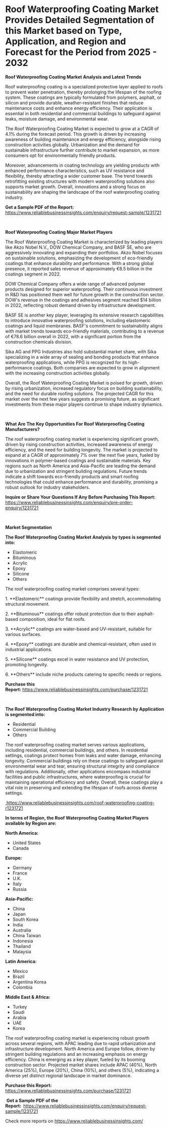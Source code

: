 <p><h1>Roof Waterproofing Coating Market Provides Detailed Segmentation of this Market based on Type, Application, and Region and Forecast for the Period from 2025 - 2032</h1></p><p><strong>Roof Waterproofing Coating Market Analysis and Latest Trends</strong></p>
<p><p>Roof waterproofing coating is a specialized protective layer applied to roofs to prevent water penetration, thereby prolonging the lifespan of the roofing system. These coatings are typically formulated from polymers, asphalt, or silicon and provide durable, weather-resistant finishes that reduce maintenance costs and enhance energy efficiency. Their application is essential in both residential and commercial buildings to safeguard against leaks, moisture damage, and environmental wear.</p><p>The Roof Waterproofing Coating Market is expected to grow at a CAGR of 4.1% during the forecast period. This growth is driven by increasing awareness of building maintenance and energy efficiency, alongside rising construction activities globally. Urbanization and the demand for sustainable infrastructure further contribute to market expansion, as more consumers opt for environmentally friendly products. </p><p>Moreover, advancements in coating technology are yielding products with enhanced performance characteristics, such as UV resistance and flexibility, thereby attracting a wider customer base. The trend towards retrofitting existing structures with modern waterproofing solutions also supports market growth. Overall, innovations and a strong focus on sustainability are shaping the landscape of the roof waterproofing coating industry.</p></p>
<p><strong>Get a Sample PDF of the Report:&nbsp;</strong> <a href="https://www.reliablebusinessinsights.com/enquiry/request-sample/1231721?utm_campaign=39&utm_medium=2&utm_source=Github&utm_content=ia&utm_term=30012025&utm_id=roof-waterproofing-coating">https://www.reliablebusinessinsights.com/enquiry/request-sample/1231721</a></p>
<p>&nbsp;</p>
<p><strong>Roof Waterproofing Coating Major Market Players</strong></p>
<p><p>The Roof Waterproofing Coating Market is characterized by leading players like Akzo Nobel N.V., DOW Chemical Company, and BASF SE, who are aggressively innovating and expanding their portfolios. Akzo Nobel focuses on sustainable solutions, emphasizing the development of eco-friendly coatings that enhance durability and performance. With a strong global presence, it reported sales revenue of approximately €8.5 billion in the coatings segment in 2022.</p><p>DOW Chemical Company offers a wide range of advanced polymer products designed for superior waterproofing. Their continuous investment in R&D has positioned them well for future growth in the construction sector. DOW's revenue in the coatings and adhesives segment reached $14 billion in 2022, reflecting robust demand driven by infrastructure development.</p><p>BASF SE is another key player, leveraging its extensive research capabilities to introduce innovative waterproofing solutions, including elastomeric coatings and liquid membranes. BASF's commitment to sustainability aligns with market trends towards eco-friendly materials, contributing to a revenue of €78.6 billion overall in 2022, with a significant portion from the construction chemicals division.</p><p>Sika AG and PPG Industries also hold substantial market share, with Sika specializing in a wide array of sealing and bonding products that enhance waterproofing applications, while PPG is recognized for its high-performance coatings. Both companies are expected to grow in alignment with the increasing construction activities globally.</p><p>Overall, the Roof Waterproofing Coating Market is poised for growth, driven by rising urbanization, increased regulatory focus on building sustainability, and the need for durable roofing solutions. The projected CAGR for this market over the next few years suggests a promising future, as significant investments from these major players continue to shape industry dynamics.</p></p>
<p>&nbsp;</p>
<p><strong>What Are The Key Opportunities For Roof Waterproofing Coating Manufacturers?</strong></p>
<p><p>The roof waterproofing coating market is experiencing significant growth, driven by rising construction activities, increased awareness of energy efficiency, and the need for building longevity. The market is projected to expand at a CAGR of approximately 7% over the next five years, fueled by innovations in polymer-based coatings and sustainable materials. Key regions such as North America and Asia-Pacific are leading the demand due to urbanization and stringent building regulations. Future trends indicate a shift towards eco-friendly products and smart roofing technologies that could enhance performance and durability, promising a robust outlook for industry stakeholders.</p></p>
<p><strong>Inquire or Share Your Questions If Any Before Purchasing This Report:</strong> <a href="https://www.reliablebusinessinsights.com/enquiry/pre-order-enquiry/1231721?utm_campaign=39&utm_medium=2&utm_source=Github&utm_content=ia&utm_term=30012025&utm_id=roof-waterproofing-coating">https://www.reliablebusinessinsights.com/enquiry/pre-order-enquiry/1231721</a></p>
<p>&nbsp;</p>
<p><strong>Market Segmentation</strong></p>
<p><strong>The Roof Waterproofing Coating Market Analysis by types is segmented into:</strong></p>
<p><ul><li>Elastomeric</li><li>Bituminous</li><li>Acrylic</li><li>Epoxy</li><li>Silicone</li><li>Others</li></ul></p>
<p><p>The roof waterproofing coating market comprises several types: </p><p>1. **Elastomeric** coatings provide flexibility and stretch, accommodating structural movement.</p><p>2. **Bituminous** coatings offer robust protection due to their asphalt-based composition, ideal for flat roofs.</p><p>3. **Acrylic** coatings are water-based and UV-resistant, suitable for various surfaces.</p><p>4. **Epoxy** coatings are durable and chemical-resistant, often used in industrial applications.</p><p>5. **Silicone** coatings excel in water resistance and UV protection, promoting longevity.</p><p>6. **Others** include niche products catering to specific needs or regions.</p></p>
<p><strong>Purchase this Report:&nbsp;</strong><a href="https://www.reliablebusinessinsights.com/purchase/1231721?utm_campaign=39&utm_medium=2&utm_source=Github&utm_content=ia&utm_term=30012025&utm_id=roof-waterproofing-coating">https://www.reliablebusinessinsights.com/purchase/1231721</a></p>
<p>&nbsp;</p>
<p><strong>The Roof Waterproofing Coating Market Industry Research by Application is segmented into:</strong></p>
<p><ul><li>Residential</li><li>Commercial Building</li><li>Others</li></ul></p>
<p><p>The roof waterproofing coating market serves various applications, including residential, commercial buildings, and others. In residential settings, coatings protect homes from leaks and water damage, enhancing longevity. Commercial buildings rely on these coatings to safeguard against environmental wear and tear, ensuring structural integrity and compliance with regulations. Additionally, other applications encompass industrial facilities and public infrastructures, where waterproofing is crucial for maintaining operational efficiency and safety. Overall, these coatings play a vital role in preserving and extending the lifespan of roofs across diverse settings.</p></p>
<p><a href="https://www.reliablebusinessinsights.com/roof-waterproofing-coating-r1231721?utm_campaign=39&utm_medium=2&utm_source=Github&utm_content=ia&utm_term=30012025&utm_id=roof-waterproofing-coating">&nbsp;https://www.reliablebusinessinsights.com/roof-waterproofing-coating-r1231721</a></p>
<p><strong>In terms of Region, the Roof Waterproofing Coating Market Players available by Region are:</strong></p>
<p>
    <p> <strong> North America: </strong>
        <ul>
            <li>United States</li>
            <li>Canada</li>
        </ul>
        </p> 
    <p> <strong> Europe: </strong>
        <ul>
            <li>Germany</li>
            <li>France</li>
            <li>U.K.</li>
            <li>Italy</li>
            <li>Russia</li>
        </ul>
        </p> 
    <p> <strong> Asia-Pacific: </strong>
        <ul>
            <li>China</li>
            <li>Japan</li>
            <li>South Korea</li>
            <li>India</li>
            <li>Australia</li>
            <li>China Taiwan</li>
            <li>Indonesia</li>
            <li>Thailand</li>
            <li>Malaysia</li>
        </ul>
        </p> 
    <p> <strong> Latin America: </strong>
        <ul>
            <li>Mexico</li>
            <li>Brazil</li>
            <li>Argentina Korea</li>
            <li>Colombia</li>
        </ul>
        </p> 
    <p> <strong> Middle East & Africa: </strong>
        <ul>
            <li>Turkey</li>
            <li>Saudi</li>
            <li>Arabia</li>
            <li>UAE</li>
            <li>Korea</li>
        </ul>
    </p>
    </p>
<p><p>The roof waterproofing coating market is experiencing robust growth across several regions, with APAC leading due to rapid urbanization and infrastructure development. North America and Europe follow, driven by stringent building regulations and an increasing emphasis on energy efficiency. China is emerging as a key player, fueled by its booming construction sector. Projected market shares include APAC (40%), North America (25%), Europe (20%), China (10%), and others (5%), indicating a diverse yet distinct regional landscape in market dominance.</p></p>
<p><strong>Purchase this Report: </strong><a href="https://www.reliablebusinessinsights.com/purchase/1231721?utm_campaign=39&utm_medium=2&utm_source=Github&utm_content=ia&utm_term=30012025&utm_id=roof-waterproofing-coating">https://www.reliablebusinessinsights.com/purchase/1231721</a></p>
<p>&nbsp;<strong>Get a Sample PDF of the Report:&nbsp;&nbsp;</strong><a href="https://www.reliablebusinessinsights.com/enquiry/request-sample/1231721?utm_campaign=39&utm_medium=2&utm_source=Github&utm_content=ia&utm_term=30012025&utm_id=roof-waterproofing-coating">https://www.reliablebusinessinsights.com/enquiry/request-sample/1231721</a></p>
<p><strong></strong></p>
<p>Check more reports on <a href="https://www.reliablebusinessinsights.com/?utm_campaign=39&utm_medium=2&utm_source=Github&utm_content=ia&utm_term=30012025&utm_id=roof-waterproofing-coating">https://www.reliablebusinessinsights.com/</a></p>